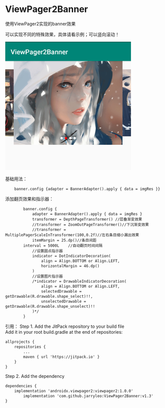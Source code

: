 # ViewPager2Banner
使用ViewPager2实现的banner效果

可以实现不同的特殊效果，具体请看示例；可以竖向滚动！

![screenShot](image/screenShot.png)

基础用法：   
```
	banner.config {adapter = BannerAdapter().apply { data = imgRes }}
```

添加翻页效果和指示器：
``` 
        banner.config {
            adapter = BannerAdapter().apply { data = imgRes }
            transformer = DepthPageTransformer() //层叠渐变效果
            //transformer = ZoomOutPageTransformer()//下沉渐变效果
            //transformer = MultiplePagerScaleInTransformer(100,0.2f)//左右条目缩小漏出效果
            itemMargin = 25.dp()//条目间距
	    interval = 5000L    //自动翻页时间间隔
            //设置圆点指示器
            indicator = DotIndicatorDecoration(
                align = Align.BOTTOM or Align.LEFT,
                horizontalMargin = 46.dp()
            )
            //设置图片指示器
            /*indicator = DrawableIndicatorDecoration(
                align = Align.BOTTOM or Align.LEFT,
                selectedDrawable = getDrawable(R.drawable.shape_select)!!,
                unselectedDrawable = getDrawable(R.drawable.shape_unselect)!!
            )*/
        }
```

引用：
Step 1. Add the JitPack repository to your build file          
Add it in your root build.gradle at the end of repositories:        

	allprojects {
		repositories {
			...
			maven { url 'https://jitpack.io' }
		}
	}
	
Step 2. Add the dependency

	dependencies {
		implementation 'androidx.viewpager2:viewpager2:1.0.0'
	        implementation 'com.github.jarryleo:ViewPager2Banner:v1.3'
	}
